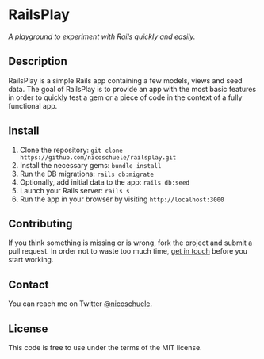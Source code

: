 # RailsPlay

*A playground to experiment with Rails quickly and easily.*

## Description

RailsPlay is a simple Rails app containing a few models, views and seed data. The goal of RailsPlay is to provide an app with the most basic features in order to quickly test a gem or a piece of code in the context of a fully functional app.

## Install

1. Clone the repository: `git clone https://github.com/nicoschuele/railsplay.git`
2. Install the necessary gems: `bundle install`
3. Run the DB migrations: `rails db:migrate`
4. Optionally, add initial data to the app: `rails db:seed`
5. Launch your Rails server: `rails s`
6. Run the app in your browser by visiting `http://localhost:3000`

## Contributing

If you think something is missing or is wrong, fork the project and submit a pull request. In order not to waste too much time, [get in touch](https://twitter.com/nicoschuele) before you start working.

## Contact

You can reach me on Twitter [@nicoschuele](https://twitter.com/nicoschuele).

## License

This code is free to use under the terms of the MIT license.

